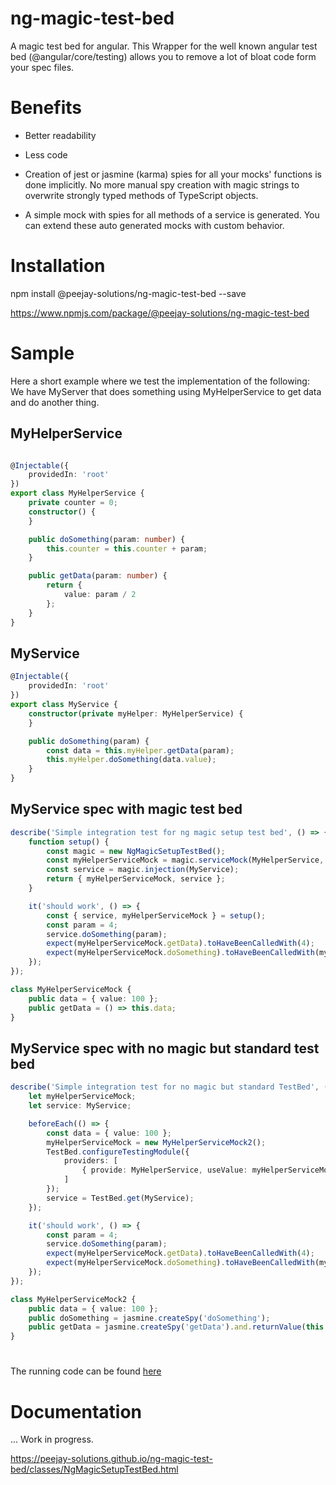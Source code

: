# ng-magic-test-bed

A magic test bed for angular. This Wrapper for the well known angular test bed (@angular/core/testing) allows you to remove a lot of bloat code form your spec files.

# Benefits
- Better readability

- Less code

- Creation of jest or jasmine (karma) spies for all your mocks' functions is done implicitly. No more manual spy creation with magic strings to overwrite strongly typed methods of TypeScript objects.

- A simple mock with spies for all methods of a service is generated. You can extend these auto generated mocks with custom behavior.



# Installation 

npm install @peejay-solutions/ng-magic-test-bed --save

https://www.npmjs.com/package/@peejay-solutions/ng-magic-test-bed

# Sample
Here a short example where we test the implementation of the following: We have MyServer that does something using MyHelperService to get data and do another thing. 
## MyHelperService

```typescript 

@Injectable({
    providedIn: 'root'
})
export class MyHelperService {
    private counter = 0;
    constructor() {
    }

    public doSomething(param: number) {
        this.counter = this.counter + param;
    }

    public getData(param: number) {
        return {
            value: param / 2
        };
    }
}

```

## MyService

```typescript 
@Injectable({
    providedIn: 'root'
})
export class MyService {
    constructor(private myHelper: MyHelperService) {
    }

    public doSomething(param) {
        const data = this.myHelper.getData(param);
        this.myHelper.doSomething(data.value);
    }
}
```

## MyService spec with magic test bed
```typescript 
describe('Simple integration test for ng magic setup test bed', () => {
    function setup() {
        const magic = new NgMagicSetupTestBed();
        const myHelperServiceMock = magic.serviceMock(MyHelperService, new MyHelperServiceMock());
        const service = magic.injection(MyService);
        return { myHelperServiceMock, service };
    }

    it('should work', () => {
        const { service, myHelperServiceMock } = setup();
        const param = 4;
        service.doSomething(param);
        expect(myHelperServiceMock.getData).toHaveBeenCalledWith(4);
        expect(myHelperServiceMock.doSomething).toHaveBeenCalledWith(myHelperServiceMock.data.value);
    });
});

class MyHelperServiceMock {
    public data = { value: 100 };
    public getData = () => this.data;
}

```
## MyService spec with no magic but standard test bed

```typescript 
describe('Simple integration test for no magic but standard TestBed', () => {
    let myHelperServiceMock;
    let service: MyService;

    beforeEach(() => {
        const data = { value: 100 };
        myHelperServiceMock = new MyHelperServiceMock2();
        TestBed.configureTestingModule({
            providers: [
                { provide: MyHelperService, useValue: myHelperServiceMock },
            ]
        });
        service = TestBed.get(MyService);
    });

    it('should work', () => {
        const param = 4;
        service.doSomething(param);
        expect(myHelperServiceMock.getData).toHaveBeenCalledWith(4);
        expect(myHelperServiceMock.doSomething).toHaveBeenCalledWith(myHelperServiceMock.data.value);
    });
});

class MyHelperServiceMock2 {
    public data = { value: 100 };
    public doSomething = jasmine.createSpy('doSomething');
    public getData = jasmine.createSpy('getData').and.returnValue(this.data);
}
```
#

The running code can be found <a href="https://github.com/peejay-solutions/ng-magic-test-bed/blob/master/ng-magic-test-bed-presentation/projects/ng-magic-test-bed/src/integration-tests/standard-use-case.spec.ts">here</a>


# Documentation

... Work in progress.

https://peejay-solutions.github.io/ng-magic-test-bed/classes/NgMagicSetupTestBed.html





